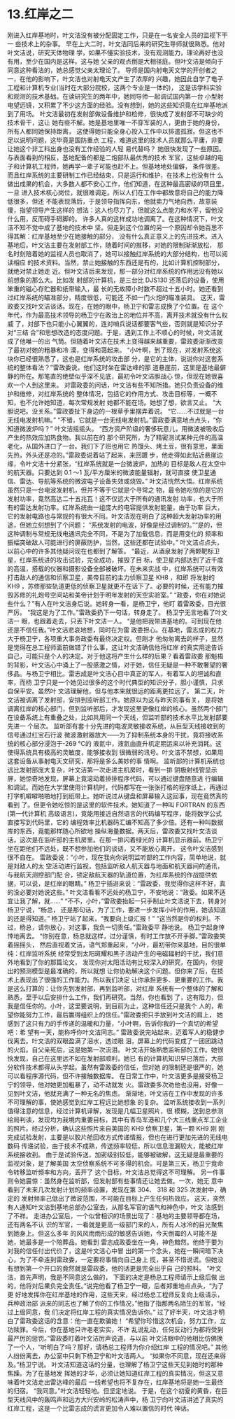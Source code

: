 # 13.红岸之二

 刚进入红岸基地时，叶文洁没有被分配固定工作，只是在一名安全人员的监视下干一 些技术上的杂事。 早在上大二时，叶文洁同后来的研究生导师就很熟悉。他对叶文洁说，研究天体物理 学，如果不懂实验技术，没有观测能力，理论再好也没有用，至少在国内是这样。这与她 父亲的观点倒是大相径庭。但叶文洁是倾向于同意这种看法的，她总感觉父亲太理论了。 导师是国内射电天文学的开创者之一，在他的影响下，叶文洁也对射电天文产生了浓厚的 兴趣，她因此自学了电子工程和计算机专业\(当时在大部分院校，这两个专业是一体的\)， 这是该学科实验和观测的技术基础。在读研究生的两年中，她同导师一起调试国内第一台 小型射电望远镜，又积累了不少这方面的经验。没有想到，她的这些知识竟在红岸基地派 到了用场。 叶文洁最初在发射部做设备维护和检修，很快成了发射部不可缺少的技术骨干，这让 她有些不解。她是基地里唯一不穿军装的人，更由于她的身份，所有人都同她保持距离， 这使得她只能全身心投入工作中以排遣孤寂。但这也不足以说明问题，这毕竟是国防重点 工程，难道这里的技术人员就那么平庸，非要让她这个非工科出身也没有工作经验的人轻 易代替吗？ 她很快发现了一些原因。与表面看到的相反，基地配备的都是二炮部队最优秀的技术 军官，这些卓越的电子和计算机工程师，她再学一辈子可能也赶不上。但基地地处偏僻， 条件很差。而且红岸系统的主要研制工作已经结束，只是运行和维护，在技术上也没有什 么做出成果的机会，大多数人都不安心工作，他们知道，在这种最高密级的项目里，一旦 进入技术核心岗位，就很难调走。所以人们在工作中都故意将自己的能力降低很多，但还 不能表现落后，于是领导指挥向东，他就卖力气地向西，故意装傻，指望领导产生这样的 想法：这人也尽力了，但就这么点能力和水平，留他没什么用，反而碍手碍脚的。 许多人真的这样成功地调离了。在这种情况下，叶文洁不知不觉中成了基地的技术中 坚。但走到这个位置的另一个原因却令她百思不得其解：红岸基地至少在她接触的部分， 没有什么真正意义上的先进技术。进入基地后。叶文洁主要在发射部工作，随着时间的推移，对她的限制渐渐放松， 那 名时刻陪着她的监视人员也取消了，她可以接触红岸系统的大部分结构，也可以阅读相应 的技术资料。当然，禁止她接触的东西还是有的，比如计算机控制部分，就绝对禁止她走 近。但叶文洁后来发现，那一部分对红岸系统的作用远没有她以前想象的那么大。比如发 射部的计算机，是三台比 DJS130 还落后的设备，使用笨重的磁心存贮器和纸带输入，最 长的无故障小时数不超过十五小时。她还看到过红岸系统的瞄准部分，精度很低，可能还 不如一门火炮的瞄准装具。 这天，雷政委又找叶文洁谈话。现在，在她的眼中，杨卫宁和雷志成换了个位置。在 这个年代，作为最高技术领导的杨卫宁在政治上的地位并不高，离开技术就没有什么权威 了，对部下也只能小心翼翼的，连对哨兵说话都要客气些，否则就是知识分子对“三结 合”和思想改造的态度问题。于是，遇到工作上不顺心的时候，叶文洁就成了他唯一的出 气筒。但随着叶文洁在技术上变得越来越重要，雷政委渐渐改变了最初对她的粗暴和冷 漠，变得和蔼起来。 “小叶啊，到了现在，对发射系统这块你已经很熟悉了，这也是红岸系统的攻击部 分，是它的主体，说说你对这套系统的整体看法？”雷政委说，他们这时坐在雷达峰的那 道悬崖前，这里是基地最僻静的所在。那笔直的绝壁似乎深不见底，最初令叶文洁胆战心 惊，但现在她很喜欢一个人到这里来。 对雷政委的问话，叶文洁有些不知所措。她只负责设备的维护和维修，对红岸系统的 整体情况，包括它的作用方式、攻击目标等，一概不知，也不允许她知道，每次常规发射 她都不能在场。她想了想，欲言又止。 “大胆说吧。没关系。”雷政委扯下身边的一根草手里摆弄着说。 “它……不过就是一台无线电发射机嘛。” “不错，它就是一台无线电发射机。”雷政委满意地点点头，“你知道微波炉吗？” 叶文洁摇摇头。 “西方资产阶级的奢侈玩意儿，用微波被吸收后产生的热效应加热食物。我以前在的 那个研究所，为了精密测试某种元件的高温老化，从国外进口了一台。我们下了班也用它 热馒头、烤土豆，很有意思，里面先热，外头还是凉的。”雷政委说着站了起来，来回踱 步，他走得如此贴近悬崖边缘，令叶文洁十分紧张，“红岸系统就是一台微波炉，加热的 目标是敌人在太空中的航天器。只要达到 0.1 ～1 瓦/平方厘米的微波能量辐射，就可直接 使卫星通信、雷达、导航等系统的微波电子设备失效或烧毁。” 叶文洁恍然大悟。红岸系统虽然只是一台电波发射机，但并不等于它就是个寻常之 物，最令她吃惊的是它的发射功率，竟然高达二十五兆瓦！这不仅远大于所有的通讯发射 功率，也大于所有的雷达发射功率。红岸系统由一组庞大的电容提供发射能量，由于功率 巨大，它的发射电路也与常规的有很大不同。叶文洁现在明白了这种超大发射功率的用 途，但她立刻想到了个问题： “系统发射的电波，好像是经过调制的。”“是的，但这种调制与常规无线电通讯完全不同，不是为了加载信息，而是用变化的 频率和振幅突破敌人可能进行的屏蔽防护，当然，这些还都在试验中。” 叶文洁点点头，以前心中的许多其他疑问现在也都到了解答。 “最近，从酒泉发射了两颗靶标卫星，红岸系统进的攻击试验，完全成功，摧毁了目 标，使卫星内部达到了近千度的高温，搭载的仪器和摄影设备全部被破坏。在未来实战 中，红岸系统可以有效打击敌人的通信和侦察卫星，美帝目前的主力侦察卫星 KH8 ，和即 将发射的 KH9 ，苏修那些轨道更低的侦察卫星就更不在话下了。必要的时候，还有能力摧 毁苏修的礼炮号空间站和美帝计划于明年发射的天空实验室。” “政委，你在对她说些什么？”有人在叶文洁身后说。她转身一看，是杨卫宁，他盯 着雷政委，目光很严厉。 “我这是为了工作。”雷政委扔下一句话，转身走了。 杨卫宁无言地看了叶文洁一 眼，也跟着走去，只丢下叶文洁一人。 “是他把我带进基地的。可到现在他还是不信任我。”叶文洁悲哀地想，同时在为雷 政委担心。在基地，雷志成的权力大于杨卫宁，各项重大事务政委有最终决定权。但刚才 他匆匆离去的样子，显然是觉得在总工程师面前做错了什么事，这让叶文洁确信他将红岸 的真实用途告诉自己，可能只是个人的决定。对于他这将产生什么样的后果？看着雷政委 那魁梧的背影，叶文洁心中涌上了一股感激之情，对于她，信任无疑是一种不敢奢望的奢 侈品。与杨卫宁相比。雷志成是叶文洁心目中真正的军人，有着军人的坦诚和直率，而杨 卫宁只是一个她见过很多的这个时代典型的知识分子，胆小谨慎，只求自保平安。虽然叶 文洁理解他，但与他本来就很远的距离更拉远了。 第二天，叶文洁被调离了发射部，安排到监听部工作。她原以为这与昨天的事有关， 是将她调离红岸的核心部门，但到监听部后，才发现这里更像红岸的核心。虽然两个部门 在设备系统上有重叠之处，比如共用同一个天线，但监听部的技术水平比发射部要先进一 个层次。 监听部有套十分先进的电波灵敏接收系统，从巨型天线接收到的信号通过红宝石行波 微波激射器放大——为了抑制系统本身的干扰，竟将接收系统的核心部分浸泡于-269 ℃的 液氦中，液氦由直升机定期运来以补充消耗。这使得系统具有极高的灵敏度，能够接收到 很微弱的讯号。叶文洁不禁想，如果用这套设备从事射电天文研究，那将是多么美妙的事 情啊。 监听部的计算机系统也远比发射部庞大复杂，叶文洁第一次走进主机房时，看到一排 阴极射线管显示屏，她惊奇地发现，屏幕上竟滚动着排排程序代码，可以通过键盘随意进 行编辑和调试。而她在大学里使用计算机时，代码都写在一张张打格的程序纸上，再通过 打字机噼噼啪啪地打到纸带上。她听说过从键盘和屏幕输入这回事，现在竟然真的看到 了。但更令她吃惊的是这里的软件技术。她知道了一种叫 FORTRAN 的东西\(第一代计算机 高级语言\)，竟能用接近自然语言的代码编写程序，能将数学公式直接写到代码里，它的 编程效率比机器码汇编不知高了多少倍。还有一种叫数据库的东西，竟能那样随心所欲地 操纵海量数据。两天后，雷政委又找叶文洁谈话，这次是在监听部的主机房里。在那一排闪着绿光的 计算机显示器前。杨卫宁坐在距他们不远处，既不想参加他们的谈话，又不能放心离开， 这令叶文洁感到很不自在。 雷政委说：“小叶，现在我向你说明监听部的工作内容，简单地说，就是对敌人的太 空活动进行监视，包括监听敌人航天器与地面和航天器间的通讯，与我航天测控部门配 合，锁定敌航天器的轨道位置，为红岸系统的作战提供依据，可以说，是红岸的眼睛。” 杨卫宁插进来说：“雷政委，我觉得你这样不好，真的没必要对她说这些。” 叶文洁看看不远处的杨卫宁，不安地说：“政委。如果不适宜让我了解，就……” “不不，小叶，”雷政委抬起一只手制止叶文洁说下去，转身对杨卫宁说，“杨总， 还是那句话，为了工作，要进一步发挥小叶的作用，她该知道的还是得知道。” 杨卫宁站了起来，“我要向上级汇报！” “这当然是你的权利。不过，杨总，请你放心，对这事，我负一切责任。”雷政委平 静地说。 杨卫宁起身悻悻地离去。 “你别在意，杨总就这样，过分谨慎，有时工作放不开手脚。”雷政委笑着摇摇头， 然后直视着文洁，语气郑重起来，“小叶，最初带你来基地，目的很单纯：红岸监听系统 经常受到太阳斑耀和黑子活动产生的电磁辐射的干扰，我们意外地看到了你的那篇论文， 发现你对太阳活动有比较深入的研究，在国内，你提出的预测模型是最准确的，所以就想 让你协助解决这个问题。但你来了后，在技术上表现出了很强的工作能力。所以我们决定 让你承担更多、更重要的工作。我是这么打算的：让你先到发射部，再到监听部，对红岸 系统有一个整体的了解和熟悉，至于以后安排什么工作，我们再研究。当然，你也看到 了，这有阻力，但我是信任你的。小叶，这里要说明，到目前为止，这种信任还只是我个 人的，希望你能努力工作，最后赢得组织上的信任。”雷政委把只手放到叶文洁的肩上， 她感到了这只有力的手传递的温暖和力量，“小叶啊，告诉你我的一个真切的希望吧：希 望有一天，能称呼你叶文洁同志。” 雷政委说完站起来，迈着军人的稳健步伐离去。叶文洁的双眼盈满了泪水，透过眼 泪，屏幕上的代码变成了一团团跳动的火焰。自父亲死后，这是她第一次流泪。 叶文洁开始熟悉监听部的工作。她很快发现，自己在这里远不如在发射部顺利，她已 有的计算机知识早已落后，大部分软件技术都得从头学起。虽然有雷政委的信任，但对她 的限制还是很严的，她可以看程序源代码，但不许接触数据库。 在日常工作中，叶文洁更多是接受杨卫宁的领导，他对她更加粗暴了，动不动就发 火。雷政委多次劝他也没用，好像一见到叶文洁，他就充满了一种无名的焦虑。 渐渐地，叶文洁在工作中发现的许多不可理解的事，使她感觉到红岸工程远比她想象 的复杂。 监听系统接收到一系列值得注意的信息，经过计算机译解，发现是几幅卫星照片，很 模糊，送到总参测绘局判读，发现均为我境内重要目标，其中有青岛军港和几个大三线重点军工企业的照片。经过分析，确认这些照片来自美国的 KH9 侦察卫星，第一颗 KH9 刚 刚完成试验发射，主要是以胶片舱回收方式传递情报，但也在进行更加先进的无线电数码 传递试验，由于技术不成熟，传送频率较低，所以信息泄漏较大，能被红岸系统接收到。 由于是试验传送，加密级别较低，能够被破解，这无疑是最重要的监视对象，是了解美国 太空侦察系统不可多得的机会。可是第三天，杨卫宁竟命令转移监听频率和方向，丢开了 这个目标，叶文洁总觉得这不可理解。 另一件事则令她震惊：虽然身在监听部，但发射部有些事情还让她去做。一次，她无 意中看到了未来几次发射计划的频率设置，发现在第 304、 318 和 325 次发射中，确定的 发射频率己低出了微波范围，不可能在目标上产生任何热效应。 这天，突然有人通知叶文洁到基地总部办公室去，从那名军官的语气和神色中，叶文 洁感到了不祥。 走进办公室后，一个似曾相识的场景出现了：基地的主要领导都在场，还有两名不认 识的军官，一看就是更高一级部门来的人，所有人冰冷的目光聚焦到她身上。但这么多年 的风风雨雨形成的敏感告诉她，今天倒霉的人可能不是她，她最多是一个陪葬品。她看到 雷志成政委坐在一角，神色黯然。他终于要为对我的信任付出代价了，这是叶文洁心中冒 出的第一个念头，她在一瞬间暗下决心，为了不牵连到雷政委，一定要将事情向自己身上 揽，甚至不惜说谎。但她没有想到第一个开口的竟然就是雷政委，他的话更是完全出乎自 己的预料。 “叶文洁，首先声明，我是不同意这么做的， 下面的决定是杨总工程师请示上级后做 出的，他将对后果负完全责任。”说完他看了杨卫宁一眼，后者郑重地点点头，“为了更 好地发挥你在红岸基地的作用，这些天来，经过杨总工程师反复向上级请示，兵种政治部 派来的同志也了解了你的工作情况，”他指了指那两名陌生的军官，“经过上级同意，我 们决定将红岸工程的真实情况告诉你。” 过了好半天，叶文洁才明白了雷政委这话的含意：他一直在欺骗她！ “希望你珍惜这次机会，努力工作，立功赎罪。今后，你在基地只许老老实实，不许 乱说乱动，任何反动行为都将受到最严厉的惩罚。”雷政委盯着叶文洁厉声说道，与以前 叶文洁眼中的他相比仿佛换了一个人，“听明白了吗？那好，请杨总工程师为你介绍红岸 工程的情况吧。” 其他人纷纷离去，办公室中只剩下杨卫宁和叶文洁两人。 “如果你不同意，现在还来得及。”杨卫宁说。 叶文洁知道这话的分量，也理解了杨卫宁这些天见到她时的那种焦躁。为了在基地发 挥她的才华，必须让她知道红岸工程的真实情况，但这又意味着叶文洁走出雷达峰的最后 一线希望也将不复存在，红岸基地将是她一生最终的归宿。 “我同意。”叶文洁轻轻地。但坚定地说。 于是，在这个初夏的黄昏，在巨型天线风中的轰鸣声和远方大兴安岭的松涛声中，杨 卫宁向叶文洁讲述了真实的红岸工程，这是一个比雷志成的谎言更加令人难以置信的时代 神话。

